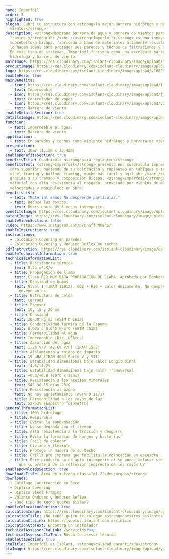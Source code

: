 ```yaml
---
name: Imperfoil
order: 3
highlighted: true
slogan: Cubrí tu estructura con <strong>la mejor barrera hidrófuga y barrera de
  vientos</strong>
description: <strong>Membrana barrera de agua y barrera de vientos para steel
  framing.</strong><br /><br /><strong>Imperfoil</strong> es una innovadora
  subcobertura bicapa, fabricada a base de materiales altamente resistentes que
  lo hacen ideal para proteger sus paredes y techos de filtraciones y humedad.
  En este tipo de sistemas, Imperfoil funciona como una excelente barrera
  hidrófuga y barrera de viento.
mainImage: https://res.cloudinary.com/isolant-cloudinary/image/upload/f_auto,q_auto:good/website-2021/products/covering/isolant-aislantes-linea-construccion-en-seco-covering-imagen.jpg
productImage: https://res.cloudinary.com/isolant-cloudinary/image/upload/v1687874366/Imperfoil_Rollo_btvcye.png
logo: https://res.cloudinary.com/isolant-cloudinary/image/upload/v1685557065/Logo_Imperfoil_csmfxh.png
enableHero: true
mainBenefits:
  - icon: https://res.cloudinary.com/isolant-cloudinary/image/upload/f_auto,q_auto:good/website-2021/products/covering/isolant-aislantes-linea-construccion-en-seco-covering-beneficio-1.svg
    text: Impermeable
  - icon: https://res.cloudinary.com/isolant-cloudinary/image/upload/f_auto,q_auto:good/website-2021/products/covering/isolant-aislantes-linea-construccion-en-seco-covering-beneficio-2.svg
    text: Controlador de vapor
  - icon: https://res.cloudinary.com/isolant-cloudinary/image/upload/v1635429089/website-2021/products/covering/isolant-aislantes-linea-construccion-en-seco-covering-beneficio-3.svg
    text: Barrera de viento
enableDetailsSection: true
detailsImage: https://res.cloudinary.com/isolant-cloudinary/image/upload/v1687874374/DET_Imperfoil_1_tvedx1.jpg
function:
  - text: Impermeable al agua.
  - text: Barrera de viento.
application:
  - text: En paredes y techos como aislante hidrófugo y barrera de viento.
presentation:
  - text: 30m2 (1,15m x 25,42m)
enableBenefitsSection: true
benefitsTitle: Cuadrícula <strong>para replanteo</strong>
benefitsText: <strong>Imperfoil</strong> presenta una cuadrícula impresa en su
  cara superior, haciendo de su colocación y replanteo en tabiques y techos de
  steel framing y balloon framing, mucho más fácil y ágil.<br /><br />Además
  gracias a su tramado y composición bicapa, <strong>Imperfoil</strong> es un
  material con alta resistencia al rasgado, provocado por vientos de altas
  velocidades y manipuleos en obra.
benefitsList:
  - text: "Material sano: No desprende partículas."
  - text: Reduce los costos.
  - text: Resistencia UV 3 meses intemperie.
benefitsImage: https://res.cloudinary.com/isolant-cloudinary/image/upload/v1687874368/DET_Imperfoil_2_ejhrfh.jpg
patentImage: https://res.cloudinary.com/isolant-cloudinary/image/upload/v1687874369/Imperfoil_DET_rbhiiw.png
enableVideoSection: false
video: https://www.instagram.com/p/CnSffuNOehS/
enableInstructions: true
instructions:
  - Colocación Covering en paredes
  - Colocación Covering y Ondusec Reflex en techos
pdfInstruction: https://res.cloudinary.com/isolant-cloudinary/image/upload/v1658315606/website-2021/downloads/colocacion-covering.pdf
enableTechnicalInformation: true
technicalInformationList:
  - title: Resistencia térmica
    text: 0.23 m².K/w
  - title: Propagación de llama
    text: Clase RE2 MUY BAJA PROPAGACIÓN DE LLAMA. Aprobada por Bomberos Argentina.
  - title: Densidad de humos
    text: Nivel 1 (IRAM 11912). CO2 + H20 + calor únicamente. No desprende gases
      envenenantes.
  - title: Estructura de celda
    text: Cerrada
  - title: Espesor
    text: 10, 15 y 20 mm
  - title: Densidad
    text: 20-30 kg m3 (ASTM D 1622)
  - title: Conductividad Térmica de la Espuma
    text: 0.035 a 0.045 W/m°C (ASTM C518)
  - title: Permeabilidad al agua
    text: Impermeable (Dir. UEAtc.)
  - title: Absorción del agua
    text: 1.2% V/V (42.6% P/P) (IRAM 1582)
  - title: Aislamiento a ruidos de impacto
    text: 19 dBA (IRAM 4063 Parte V y VII)
  - title: Estabilidad dimensional bajo calor Longitudinal
    text: -4.5/-4.2%
  - title: Estabilidad dimensional bajo calor Transversal
    text: +0.3/+0.8 (70°C x 22hs)
  - title: Resistencia a los aceites minerales
    text: SAE 30 15 días 23°C
  - title: Resistencia al ozono
    text: No hay agrietamiento (ASTM D 1171)
  - title: Permeabilidad a los rayos de luz
    text: 52-63% (Espectro fotómetro)
generalInformationList:
  - title: 100% hidrófugo
  - title: Respirable
  - title: Evitan la condensación
  - title: No se degrada con el tiempo
  - title: Alta resistencia a la tracción y desgarro
  - title: Evita la formación de hongos y bacterias
  - title: Fácil de colocar
  - title: Liviano y flexible
  - title: Protege la madera de su techo
  - title: Grilla pre impresa que facilita la colocación en escuadra
  - title: Este producto no es apto intemperie ni se puede colocar sin un cielorraso
      que lo proteja de la reflexión indirecta de los rayos UV
enableDownloadsSection: true
downloadsTitle: Área de <strong class="ml-2">descargas</strong>
downloads:
  - Catálogo Construcción en Seco
  - Díptico Covering
  - Díptico Steel Framing
  - Volante Ondusec y Ondusec Reflex
  - ¿Qué tipo de techo querés aislar?
enableColocationSection: true
colocationImage: https://res.cloudinary.com/isolant-cloudinary/image/upload/f_auto,q_auto:good/website-2021/owners/homepage/isolant-aislantes-duenos-e-inquilinos-isoplus-colocation.jpg
colocationTitle: ¿No tenés quién te coloque <strong>nuestros aislantes?</strong>
colocationCtaLink: https://isoplus.isolant.com.ar/inicio
colocationCtaText: Encontrá un instalador
technicalAssessorCtaLink: /servicios#map
technicalAssessorCtaText: Buscá tu asesor técnico
enableCtaSection: true
ctaTitle: Imperfoil es Isolant, <strong>calidad garantizada</strong>
ctaImage: https://res.cloudinary.com/isolant-cloudinary/image/upload/v1687874368/DET_Imperfoil_2_ejhrfh.jpg
---
```

